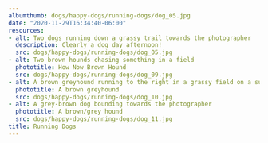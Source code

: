 ```yaml
---
albumthumb: dogs/happy-dogs/running-dogs/dog_05.jpg
date: "2020-11-29T16:34:40-06:00"
resources:
- alt: Two dogs running down a grassy trail towards the photographer
  description: Clearly a dog day afternoon!
  src: dogs/happy-dogs/running-dogs/dog_05.jpg
- alt: Two brown hounds chasing something in a field
  phototitle: How Now Brown Hound
  src: dogs/happy-dogs/running-dogs/dog_09.jpg
- alt: A brown greyhound running to the right in a grassy field on a sunny day
  phototitle: A brown greyhound
  src: dogs/happy-dogs/running-dogs/dog_10.jpg
- alt: A grey-brown dog bounding towards the photographer
  phototitle: A brown/grey hound
  src: dogs/happy-dogs/running-dogs/dog_11.jpg
title: Running Dogs
---
```


